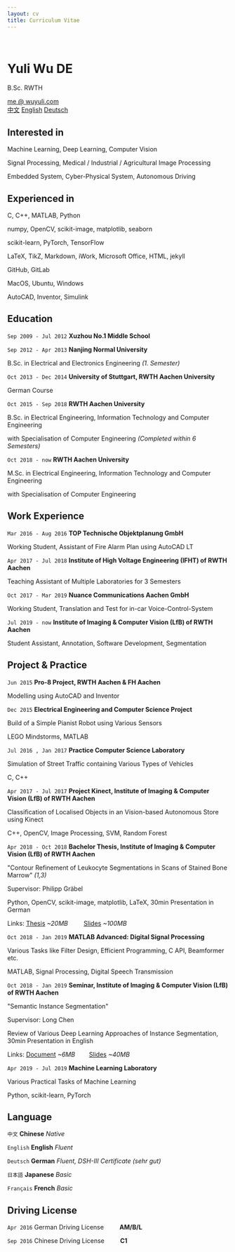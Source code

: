 ```yaml
---
layout: cv
title: Curriculum Vitae
---
```


<br />

# Yuli Wu DE
B.Sc. RWTH

<div id="webaddress">
<a href="mailto:me@wuyuli.com">me @ wuyuli.com</a>
<!--( have a try, it really works 😹 )</p> -->
</div>

<div id="language">
<span><a href="https://yuliwu.github.io/cv/zh/">中文</a></span>
<span><a href="https://yuliwu.github.io/cv/en/">English</a></span>
<span><a href="https://yuliwu.github.io/cv/de/">Deutsch</a></span>
</div>

## Interested in
Machine Learning, Deep Learning, Computer Vision

Signal Processing, Medical / Industrial / Agricultural Image Processing

Embedded System, Cyber-Physical System, Autonomous Driving


## Experienced in
C, C++, MATLAB, Python

numpy, OpenCV, scikit-image, matplotlib, seaborn

scikit-learn, PyTorch, TensorFlow

LaTeX, TikZ, Markdown, iWork, Microsoft Office, HTML, jekyll

GitHub, GitLab

MacOS, Ubuntu, Windows

AutoCAD, Inventor, Simulink


## Education

`Sep 2009 - Jul 2012`
__Xuzhou No.1 Middle School__

`Sep 2012 - Apr 2013`
__Nanjing Normal University__

B.Sc. in Electrical and Electronics Engineering *(1. Semester)*

`Oct 2013 - Dec 2014`
__University of Stuttgart, RWTH Aachen University__

German Course

`Oct 2015 - Sep 2018`
__RWTH Aachen University__

B.Sc. in Electrical Engineering, Information Technology and Computer Engineering

with Specialisation of Computer Engineering  *(Completed within 6 Semesters)*

`Oct 2018 - now`
__RWTH Aachen University__

M.Sc. in Electrical Engineering, Information Technology and Computer Engineering

with Specialisation of Computer Engineering

## Work Experience
`Mar 2016 - Aug 2016`
__TOP Technische Objektplanung GmbH__

Working Student, Assistant of Fire Alarm Plan using AutoCAD LT

`Apr 2017 - Jul 2018`
__Institute of High Voltage Engineering (IFHT) of RWTH Aachen__

Teaching Assistant of Multiple Laboratories for 3 Semesters

`Oct 2017 - Mar 2019`
__Nuance Communications Aachen GmbH__

Working Student, Translation and Test for in-car Voice-Control-System

`Jul 2019 - now`
__Institute of Imaging & Computer Vision (LfB) of RWTH Aachen__

Student Assistant, Annotation, Software Development, Segmentation


## Project & Practice
`Jun 2015`
__Pro-8 Project, RWTH Aachen & FH Aachen__

Modelling using AutoCAD and Inventor

`Dec 2015`
__Electrical Engineering and Computer Science Project__

Build of a Simple Pianist Robot using Various Sensors

LEGO Mindstorms, MATLAB

`Jul 2016 , Jan 2017`
__Practice Computer Science Laboratory__

Simulation of Street Traffic containing Various Types of Vehicles

C, C++

`Apr 2017 - Jul 2017`
__Project Kinect, Institute of Imaging & Computer Vision (LfB) of RWTH Aachen__

Classification of Localised Objects in an Vision-based Autonomous Store using Kinect

C++, OpenCV, Image Processing, SVM, Random Forest

`Apr 2018 - Oct 2018`
__Bachelor Thesis, Institute of Imaging & Computer Vision (LfB) of RWTH Aachen__

"Contour Refinement of Leukocyte Segmentations in Scans of Stained Bone Marrow" *(1,3)*

Supervisor: Philipp Gräbel

Python, OpenCV, scikit-image, matplotlib, LaTeX, 30min Presentation in German

Links: <a href="https://yuliwu.github.io/cloud/ba/Thesis.pdf" target="_blank">Thesis</a> *&#126;20MB* &emsp;&emsp; <a href="https://yuliwu.github.io/cloud/ba-slides/" target="_blank">Slides</a> *&#126;100MB*


`Oct 2018 - Jan 2019`
__MATLAB Advanced: Digital Signal Processing__

Various Tasks like Filter Design, Efficient Programming, C API, Beamformer etc.

MATLAB, Signal Processing, Digital Speech Transmission

`Oct 2018 - Jan 2019`
__Seminar, Institute of Imaging & Computer Vision (LfB) of RWTH Aachen__

"Semantic Instance Segmentation"

Supervisor: Long Chen

Review of Various Deep Learning Approaches of Instance Segmentation, 30min Presentation in English

Links: <a href="https://yuliwu.github.io/cloud/seminar-doc/Document.pdf">Document</a> *&#126;6MB* &emsp;&emsp;<a href="https://yuliwu.github.io/cloud/slides/">Slides</a> *&#126;40MB*

`Apr 2019 - Jul 2019`
__Machine Learning Laboratory__

Various Practical Tasks of Machine Learning

Python, scikit-learn, PyTorch

## Language
`中文`
__Chinese__ <i>Native</i>

`English`
__English__  <i>Fluent</i>

`Deutsch`
__German__ <i>Fluent, DSH-III Certificate *(sehr gut)*</i>

`日本語`
__Japanese__ <i>Basic</i>

`Français`
__French__ <i>Basic</i>


## Driving License
`Apr 2016`
German Driving License &emsp;&emsp; __AM/B/L__

`Sep 2016`
Chinese Driving License &emsp;&emsp; __C1__

<br />
<br />
<!--
Last updated: Apr 2019 -->
